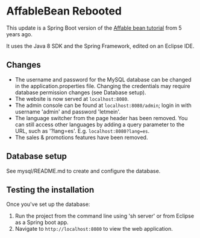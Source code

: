 # AffableBean Rebooted

This update is a Spring Boot version of the [Affable bean tutorial](https://github.com/osmanpub/affablebean) from 5 years ago.

It uses the Java 8 SDK and the Spring Framework, edited on an Eclipse IDE.

## Changes

* The username and password for the MySQL database can be changed in the application.properties file. Changing the credentials may require database permission changes (see Database setup).
* The website is now served at `localhost:8080`. 
* The admin console can be found at `localhost:8080/admin`; login in with username 'admin' and password 'letmein'.
* The language switcher from the page header has been removed. You can still access other languages by adding a query parameter to the URL, such as '?lang=es'.
  E.g. `localhost:8080?lang=es`.
* The sales & promotions features have been removed.

## Database setup

See mysql/README.md to create and configure the database.

## Testing the installation

Once you've set up the database:

1. Run the project from the command line using 'sh server' or from Eclipse as a Spring boot app.
2. Navigate to `http://localhost:8080` to view the web application.
